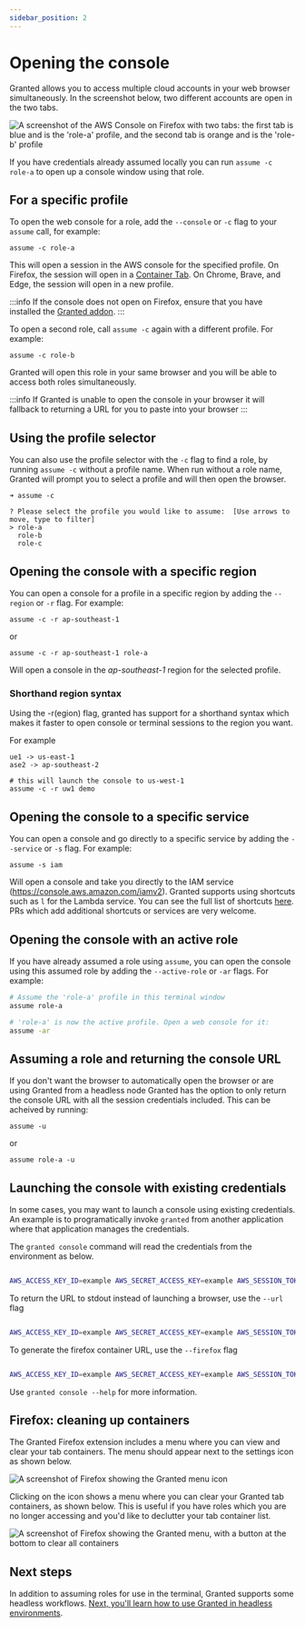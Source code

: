 ```yaml
---
sidebar_position: 2
---
```


# Opening the console

Granted allows you to access multiple cloud accounts in your web browser simultaneously. In the screenshot below, two different accounts are open in the two tabs.

![A screenshot of the AWS Console on Firefox with two tabs: the first tab is blue and is the 'role-a' profile, and the second tab is orange and is the 'role-b' profile](/img/tab-containers.png)

If you have credentials already assumed locally you can run `assume -c role-a` to open up a console window using that role.

## For a specific profile

To open the web console for a role, add the `--console` or `-c` flag to your `assume` call, for example:

```
assume -c role-a
```

This will open a session in the AWS console for the specified profile. On Firefox, the session will open in a [Container Tab](https://support.mozilla.org/en-US/kb/containers). On Chrome, Brave, and Edge, the session will open in a new profile.

:::info
If the console does not open on Firefox, ensure that you have installed the [Granted addon](https://addons.mozilla.org/en-GB/firefox/addon/granted/).
:::

To open a second role, call `assume -c` again with a different profile. For example:

```
assume -c role-b
```

Granted will open this role in your same browser and you will be able to access both roles simultaneously.

:::info
If Granted is unable to open the console in your browser it will fallback to returning a URL for you to paste into your browser
:::

## Using the profile selector

You can also use the profile selector with the `-c` flag to find a role, by running `assume -c` without a profile name. When run without a role name, Granted will prompt you to select a profile and will then open the browser.

```
➜ assume -c

? Please select the profile you would like to assume:  [Use arrows to move, type to filter]
> role-a
  role-b
  role-c
```

## Opening the console with a specific region

You can open a console for a profile in a specific region by adding the `--region` or `-r` flag. For example:

```
assume -c -r ap-southeast-1
```

or

```
assume -c -r ap-southeast-1 role-a
```

Will open a console in the _ap-southeast-1_ region for the selected profile.

### Shorthand region syntax

Using the -r(egion) flag, granted has support for a shorthand syntax which makes it faster to open console or terminal sessions to the region you want.

For example

```
ue1 -> us-east-1
ase2 -> ap-southeast-2

# this will launch the console to us-west-1
assume -c -r uw1 demo
```

## Opening the console to a specific service

You can open a console and go directly to a specific service by adding the `--service` or `-s` flag. For example:

```
assume -s iam
```

Will open a console and take you directly to the IAM service (https://console.aws.amazon.com/iamv2). Granted supports using shortcuts such as `l` for the Lambda service. You can see the full list of shortcuts [here](https://github.com/common-fate/granted/blob/main/pkg/console/service_map.go). PRs which add additional shortcuts or services are very welcome.

## Opening the console with an active role

If you have already assumed a role using `assume`, you can open the console using this assumed role by adding the `--active-role` or `-ar` flags. For example:

```bash
# Assume the 'role-a' profile in this terminal window
assume role-a

# 'role-a' is now the active profile. Open a web console for it:
assume -ar
```

## Assuming a role and returning the console URL

If you don't want the browser to automatically open the browser or are using Granted from a headless node Granted has the option to only return the console URL with all the session credentials included.
This can be acheived by running:

```
assume -u
```

or

```
assume role-a -u
```

## Launching the console with existing credentials

In some cases, you may want to launch a console using existing credentials.
An example is to programatically invoke `granted` from another application where that application manages the credentials.

The `granted console` command will read the credentials from the environment as below.

```bash

AWS_ACCESS_KEY_ID=example AWS_SECRET_ACCESS_KEY=example AWS_SESSION_TOKEN=example granted console --service cfn --region us-east-1

```

To return the URL to stdout instead of launching a browser, use the `--url` flag

```bash

AWS_ACCESS_KEY_ID=example AWS_SECRET_ACCESS_KEY=example AWS_SESSION_TOKEN=example granted console --url

```

To generate the firefox container URL, use the `--firefox` flag

```bash

AWS_ACCESS_KEY_ID=example AWS_SECRET_ACCESS_KEY=example AWS_SESSION_TOKEN=example granted console --url --firefox

```

Use `granted console --help` for more information.

## Firefox: cleaning up containers

The Granted Firefox extension includes a menu where you can view and clear your tab containers. The menu should appear next to the settings icon as shown below.

![A screenshot of Firefox showing the Granted menu icon](/img/granted-firefox-menu-icon.png)

Clicking on the icon shows a menu where you can clear your Granted tab containers, as shown below. This is useful if you have roles which you are no longer accessing and you'd like to declutter your tab container list.

![A screenshot of Firefox showing the Granted menu, with a button at the bottom to clear all containers](/img/granted-firefox-menu.png)

## Next steps

In addition to assuming roles for use in the terminal, Granted supports some headless workflows.
[Next, you'll learn how to use Granted in headless environments](/granted/usage/headless).
